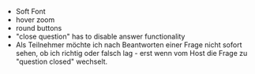 - Soft Font
- hover zoom
- round buttons
- "close question" has to disable answer functionality
- Als Teilnehmer möchte ich nach Beantworten einer Frage nicht sofort sehen, ob ich richtig oder falsch lag - erst wenn vom Host die Frage zu "question closed" wechselt. 